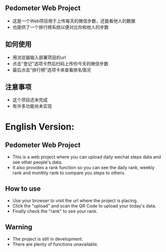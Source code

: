 ## Pedometer Web Project 
- 这是一个Web项目用于上传每天的微信步数，还能看他人的数据 
- 也提供了一个排行榜系统以便对比你和他人的步数 

## 如何使用  
- 用浏览器输入部署项目的url 
- 点击"登记"选项卡然后扫码上传你今天的微信步数 
- 最后点击"排行榜"选项卡来查看排名情况 

## 注意事项 
- 这个项目还未完成 
- 有许多功能尚未实现 
 

# English Version: 
## Pedometer Web Project 
- This is a web project where you can upload daily wechat steps data and see other people's data. 
- It also provides a rank function so you can see the daily rank, weekly rank and monthly rank to compare you steps to others. 

## How to use 
- Use your browser to visit the url where the project is placing. 
- Click the "upload" and scan the QR Code to upload your today's data. 
- Finally check the "rank" to see your rank. 

## Warning 
- The project is still in development. 
- There are plenty of functions unavailable. 
